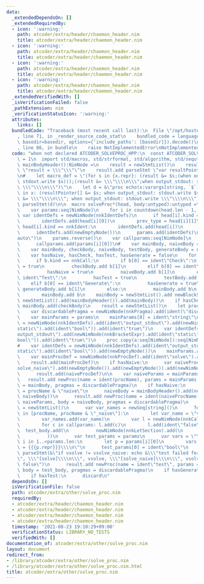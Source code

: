 ```yaml
---
data:
  _extendedDependsOn: []
  _extendedRequiredBy:
  - icon: ':warning:'
    path: atcoder/extra/header/chaemon_header.nim
    title: atcoder/extra/header/chaemon_header.nim
  - icon: ':warning:'
    path: atcoder/extra/header/chaemon_header.nim
    title: atcoder/extra/header/chaemon_header.nim
  - icon: ':warning:'
    path: atcoder/extra/header/chaemon_header.nim
    title: atcoder/extra/header/chaemon_header.nim
  - icon: ':warning:'
    path: atcoder/extra/header/chaemon_header.nim
    title: atcoder/extra/header/chaemon_header.nim
  _extendedVerifiedWith: []
  _isVerificationFailed: false
  _pathExtension: nim
  _verificationStatusIcon: ':warning:'
  attributes:
    links: []
  bundledCode: "Traceback (most recent call last):\n  File \"/opt/hostedtoolcache/Python/3.10.0/x64/lib/python3.10/site-packages/onlinejudge_verify/documentation/build.py\"\
    , line 71, in _render_source_code_stat\n    bundled_code = language.bundle(stat.path,\
    \ basedir=basedir, options={'include_paths': [basedir]}).decode()\n  File \"/opt/hostedtoolcache/Python/3.10.0/x64/lib/python3.10/site-packages/onlinejudge_verify/languages/nim.py\"\
    , line 86, in bundle\n    raise NotImplementedError\nNotImplementedError\n"
  code: "when not declared ATCODER_SOLVEPROC_HPP:\n  const ATCODER_SOLVEPROC_HPP*\
    \ = 1\n  import std/macros, std/strformat, std/algorithm, std/sequtils\n  proc\
    \ mainBodyHeader():NimNode =\n    result = newStmtList()\n    result.add parseStmt\
    \ \"result = \\\"\\\"\"\n    result.add parseStmt \"var resultPointer = result.addr\"\
    \n#    let macro_def = \"(for s in {x.repr}: (result &= $s;(when output_stdout:\
    \ stdout.write $s)));(result &= \\\"\\\\n\\\";when output_stdout: stdout.write\
    \ \\\"\\\\n\\\")\"\n    let d = &\"proc echo(x:varargs[string, `$`]) = (for s\
    \ in x: (resultPointer[] &= $s; when output_stdout: stdout.write $s)); (resultPointer[]\
    \ &= \\\"\\\\n\\\"; when output_stdout: stdout.write \\\"\\\\n\\\")\"\n    result.add\
    \ parseStmt(d)\n\n  macro solveProc*(head, body:untyped):untyped =\n    var prev_type:NimNode\n\
    \    var params:seq[NimNode]\n    for i in countdown(head.len - 1, 1):\n     \
    \ var identDefs = newNimNode(nnkIdentDefs)\n      if head[i].kind == nnkExprColonExpr:\n\
    \        identDefs.add(head[i][0])\n        prev_type = head[i][1]\n      elif\
    \ head[i].kind == nnkIdent:\n        identDefs.add(head[i])\n      identDefs.add(prev_type)\n\
    \      identDefs.add(newEmptyNode())\n      params.add(identDefs)\n    params.add(ident\"\
    auto\")\n    params.reverse()\n    var callparams:seq[NimNode]\n    for i in 1..<params.len:\n\
    \      callparams.add(params[i][0])\n#    var mainBody, naiveBody = mainBodyHeader()\n\
    \    var mainBody, checkBody, naiveBody, testBody, generateBody = newStmtList()\n\
    \    var hasNaive, hasCheck, hasTest, hasGenerate = false\n    for b in body:\n\
    \      if b.kind == nnkCall:\n        if b[0] == ident\"Check\":\n          hasCheck\
    \ = true\n          checkBody.add b[1]\n        elif b[0] == ident\"Naive\":\n\
    \          hasNaive = true\n          naiveBody.add b[1]\n        elif b[0] ==\
    \ ident\"Test\":\n          hasTest = true\n          testBody.add b[1]\n    \
    \    elif b[0] == ident\"Generate\":\n          hasGenerate = true\n         \
    \ generateBody.add b[1]\n        else:\n          mainBody.add b\n      else:\n\
    \        mainBody.add b\n    mainBody = newStmtList().add newBlockStmt(newEmptyNode(),\
    \ newStmtList().add(mainBodyHeader()).add(mainBody))\n    if hasCheck:\n     \
    \ mainBody.add(checkBody)\n    result = newStmtList()\n    let procName = $head[0]\n\
    \    var discardablePragma = newNimNode(nnkPragma).add(ident(\"discardable\"))\n\
    \    var mainParams = params\n    mainParams[0] = ident\"string\"\n#    var identDefsSub\
    \ = newNimNode(nnkIdentDefs).add(ident\"output_stdout\").add(newNimNode(nnkBracketExpr).add(ident\"\
    static\").add(ident\"bool\")).add(ident\"true\")\n    var identDefs = newNimNode(nnkIdentDefs).add(ident\"\
    output_stdout\").add(newNimNode(nnkBracketExpr).add(ident\"static\").add(ident\"\
    bool\")).add(ident\"true\")\n    proc copy(a:seq[NimNode]):seq[NimNode] = a.mapIt(it.copy)\n\
    #    var identDefs = newNimNode(nnkIdentDefs).add(ident\"output_stdout\").add(newNimNode(nnkBracketExpr).add(ident\"\
    static\").add(ident\"bool\")).add(newEmptyNode())\n    mainParams.add(identDefs)\n\
    \    var mainProcDef = newNimNode(nnkProcDef).add(ident\"solve\").add(newEmptyNode()).add(newEmptyNode()).add(newNimNode(nnkFormalParams).add(mainParams.copy())).add(discardablePragma).add(newEmptyNode()).add(newEmptyNode())\n\
    \    result.add(mainProcDef)\n    if hasNaive:\n      var naiveProcDef = newNimNode(nnkProcDef).add(ident\"\
    solve_naive\").add(newEmptyNode()).add(newEmptyNode()).add(newNimNode(nnkFormalParams).add(mainParams.copy())).add(discardablePragma).add(newEmptyNode()).add(newEmptyNode())\n\
    \      result.add(naiveProcDef)\n\n    var naiveParams = mainParams.copy()\n \
    \   result.add newProc(name = ident(procName), params = mainParams.copy(), body\
    \ = mainBody, pragmas = discardablePragma)\n    if hasNaive:\n      let naiveProcName\
    \ = procName & \"naive\"\n      naiveBody = mainBodyHeader().add(newBlockStmt(newEmptyNode(),\
    \ naiveBody))\n      result.add newProc(name = ident(naiveProcName), params =\
    \ naiveParams, body = naiveBody, pragmas = discardablePragma)\n      var test_body\
    \ = newStmtList()\n      var var_names = newSeq[string]()\n      for procName\
    \ in [procName, procName & \"_naive\"]:\n        let var_name = \"v\" & procName\n\
    \        var_names.add(var_name)\n        var l = newNimNode(nnkCall).add(ident(procName))\n\
    \        for c in callparams: l.add(c)\n        l.add(ident\"false\")\n      \
    \  test_body.add(\n          newNimNode(nnkLetSection).add(\n            newNimNode(nnkIdentDefs).add(ident(var_name)).add(newEmptyNode()).add(l)\n\
    \          ))\n      var test_params = params\n      var vars = \"\"\n      for\
    \ i in 1..<params.len:\n        let p = params[i][0]\n        vars &= &\"  {p.repr}\
    \ = {{{p.repr}}}\\\\n\"\n      test_params[0] = ident\"bool\"\n      test_body.add\
    \ parseStmt(&\"if vsolve != vsolve_naive: echo &\\\"test failed for\\\\n{vars}\\\
    \", \\\"[solve]\\\\n\\\", vsolve, \\\"[solve_naive]\\\\n\\\", vsolve_naive;doAssert\
    \ false\")\n      result.add newProc(name = ident\"test\", params = test_params,\
    \ body = test_body, pragmas = discardablePragma)\n    if hasGenerate:\n      discard\n\
    \    if hasTest:\n      discard\n"
  dependsOn: []
  isVerificationFile: false
  path: atcoder/extra/other/solve_proc.nim
  requiredBy:
  - atcoder/extra/header/chaemon_header.nim
  - atcoder/extra/header/chaemon_header.nim
  - atcoder/extra/header/chaemon_header.nim
  - atcoder/extra/header/chaemon_header.nim
  timestamp: '2021-08-23 19:10:29+09:00'
  verificationStatus: LIBRARY_NO_TESTS
  verifiedWith: []
documentation_of: atcoder/extra/other/solve_proc.nim
layout: document
redirect_from:
- /library/atcoder/extra/other/solve_proc.nim
- /library/atcoder/extra/other/solve_proc.nim.html
title: atcoder/extra/other/solve_proc.nim
---
```

